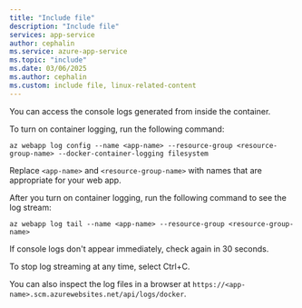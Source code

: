 ```yaml
---
title: "Include file"
description: "Include file"
services: app-service
author: cephalin
ms.service: azure-app-service
ms.topic: "include"
ms.date: 03/06/2025
ms.author: cephalin
ms.custom: include file, linux-related-content
---
```


You can access the console logs generated from inside the container.

To turn on container logging, run the following command:

```azurecli-interactive
az webapp log config --name <app-name> --resource-group <resource-group-name> --docker-container-logging filesystem
```

Replace `<app-name>` and `<resource-group-name>` with names that are appropriate for your web app.

After you turn on container logging, run the following command to see the log stream:

```azurecli-interactive
az webapp log tail --name <app-name> --resource-group <resource-group-name>
```

If console logs don't appear immediately, check again in 30 seconds.

To stop log streaming at any time, select Ctrl+C.

You can also inspect the log files in a browser at `https://<app-name>.scm.azurewebsites.net/api/logs/docker`.

